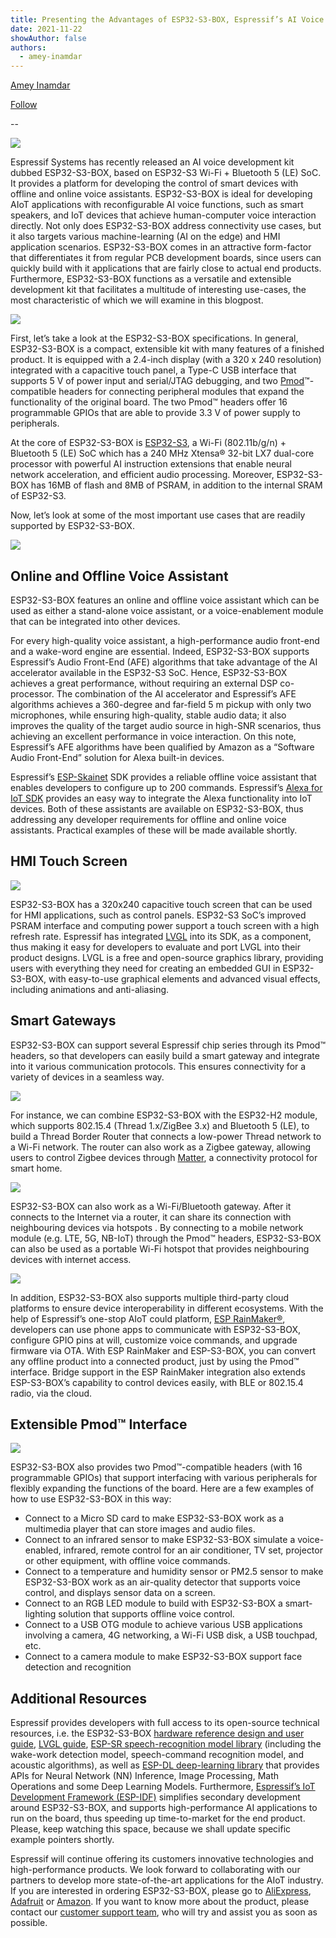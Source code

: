 ```yaml
---
title: Presenting the Advantages of ESP32-S3-BOX, Espressif’s AI Voice Development Kit
date: 2021-11-22
showAuthor: false
authors: 
  - amey-inamdar
---
```

[Amey Inamdar](https://medium.com/@iamey?source=post_page-----56852737e229--------------------------------)

[Follow](https://medium.com/m/signin?actionUrl=https%3A%2F%2Fmedium.com%2F_%2Fsubscribe%2Fuser%2F96a9b11b7090&operation=register&redirect=https%3A%2F%2Fblog.espressif.com%2Fpresenting-the-advantages-of-esp32-s3-box-espressifs-ai-voice-development-kit-56852737e229&user=Amey+Inamdar&userId=96a9b11b7090&source=post_page-96a9b11b7090----56852737e229---------------------post_header-----------)

--

![](https://miro.medium.com/v2/resize:fit:640/format:webp/1*EbJw152nwAvXqJdov5oJ4A.png)

Espressif Systems has recently released an AI voice development kit dubbed ESP32-S3-BOX, based on ESP32-S3 Wi-Fi + Bluetooth 5 (LE) SoC. It provides a platform for developing the control of smart devices with offline and online voice assistants. ESP32-S3-BOX is ideal for developing AIoT applications with reconfigurable AI voice functions, such as smart speakers, and IoT devices that achieve human-computer voice interaction directly. Not only does ESP32-S3-BOX address connectivity use cases, but it also targets various machine-learning (AI on the edge) and HMI application scenarios. ESP32-S3-BOX comes in an attractive form-factor that differentiates it from regular PCB development boards, since users can quickly build with it applications that are fairly close to actual end products. Furthermore, ESP32-S3-BOX functions as a versatile and extensible development kit that facilitates a multitude of interesting use-cases, the most characteristic of which we will examine in this blogpost.

![](https://miro.medium.com/v2/resize:fit:640/format:webp/1*SsJuwTTLlzm9Gq_DqdnoZg.png)

First, let’s take a look at the ESP32-S3-BOX specifications. In general, ESP32-S3-BOX is a compact, extensible kit with many features of a finished product. It is equipped with a 2.4-inch display (with a 320 x 240 resolution) integrated with a capacitive touch panel, a Type-C USB interface that supports 5 V of power input and serial/JTAG debugging, and two [Pmod](https://digilent.com/reference/pmod/start)™-compatible headers for connecting peripheral modules that expand the functionality of the original board. The two Pmod™ headers offer 16 programmable GPIOs that are able to provide 3.3 V of power supply to peripherals.

At the core of ESP32-S3-BOX is [ESP32-S3](https://www.espressif.com/en/products/socs/esp32-s3), a Wi-Fi (802.11b/g/n) + Bluetooth 5 (LE) SoC which has a 240 MHz Xtensa® 32-bit LX7 dual-core processor with powerful AI instruction extensions that enable neural network acceleration, and efficient audio processing. Moreover, ESP32-S3-BOX has 16MB of flash and 8MB of PSRAM, in addition to the internal SRAM of ESP32-S3.

Now, let’s look at some of the most important use cases that are readily supported by ESP32-S3-BOX.

![](https://miro.medium.com/v2/resize:fit:640/format:webp/1*rns_iUgmV0u0-ABqkBQ19g.png)

## __Online and Offline Voice Assistant__ 

ESP32-S3-BOX features an online and offline voice assistant which can be used as either a stand-alone voice assistant, or a voice-enablement module that can be integrated into other devices.

For every high-quality voice assistant, a high-performance audio front-end and a wake-word engine are essential. Indeed, ESP32-S3-BOX supports Espressif’s Audio Front-End (AFE) algorithms that take advantage of the AI accelerator available in the ESP32-S3 SoC. Hence, ESP32-S3-BOX achieves a great performance, without requiring an external DSP co-processor. The combination of the AI accelerator and Espressif’s AFE algorithms achieves a 360-degree and far-field 5 m pickup with only two microphones, while ensuring high-quality, stable audio data; it also improves the quality of the target audio source in high-SNR scenarios, thus achieving an excellent performance in voice interaction. On this note, Espressif’s AFE algorithms have been qualified by Amazon as a “Software Audio Front-End” solution for Alexa built-in devices.

Espressif’s [ESP-Skainet](https://github.com/espressif/esp-skainet) SDK provides a reliable offline voice assistant that enables developers to configure up to 200 commands. Espressif’s [Alexa for IoT SDK](https://github.com/espressif/esp-va-sdk) provides an easy way to integrate the Alexa functionality into IoT devices. Both of these assistants are available on ESP32-S3-BOX, thus addressing any developer requirements for offline and online voice assistants. Practical examples of these will be made available shortly.

## __HMI Touch Screen__ 

![](https://miro.medium.com/v2/resize:fit:640/format:webp/1*p1pLJkOAWKwER8NsOKRwbw.png)

ESP32-S3-BOX has a 320x240 capacitive touch screen that can be used for HMI applications, such as control panels. ESP32-S3 SoC’s improved PSRAM interface and computing power support a touch screen with a high refresh rate. Espressif has integrated [LVGL](https://github.com/espressif/esp-iot-solution/blob/release/v1.1/documents/hmi_solution/littlevgl/littlevgl_guide_en.md) into its SDK, as a component, thus making it easy for developers to evaluate and port LVGL into their product designs. LVGL is a free and open-source graphics library, providing users with everything they need for creating an embedded GUI in ESP32-S3-BOX, with easy-to-use graphical elements and advanced visual effects, including animations and anti-aliasing.

## __Smart Gateways__ 

ESP32-S3-BOX can support several Espressif chip series through its Pmod™ headers, so that developers can easily build a smart gateway and integrate into it various communication protocols. This ensures connectivity for a variety of devices in a seamless way.

![](https://miro.medium.com/v2/resize:fit:640/format:webp/1*QIwLIzrL-Y-YbeLcR1lTLg.png)

For instance, we can combine ESP32-S3-BOX with the ESP32-H2 module, which supports 802.15.4 (Thread 1.x/ZigBee 3.x) and Bluetooth 5 (LE), to build a Thread Border Router that connects a low-power Thread network to a Wi-Fi network. The router can also work as a Zigbee gateway, allowing users to control Zigbee devices through [Matter](https://buildwithmatter.com), a connectivity protocol for smart home.

![](https://miro.medium.com/v2/resize:fit:640/format:webp/1*x5cbOueAWplEh4HjSYWW-Q.png)

ESP32-S3-BOX can also work as a Wi-Fi/Bluetooth gateway. After it connects to the Internet via a router, it can share its connection with neighbouring devices via hotspots . By connecting to a mobile network module (e.g. LTE, 5G, NB-IoT) through the Pmod™ headers, ESP32-S3-BOX can also be used as a portable Wi-Fi hotspot that provides neighbouring devices with internet access.

![](https://miro.medium.com/v2/resize:fit:640/format:webp/1*ikoXY8O1rfq9TrrFEpIaoQ.png)

In addition, ESP32-S3-BOX also supports multiple third-party cloud platforms to ensure device interoperability in different ecosystems. With the help of Espressif’s one-stop AIoT could platform, [ESP RainMaker®](https://rainmaker.espressif.com), developers can use phone apps to communicate with ESP32-S3-BOX, configure GPIO pins at will, customize voice commands, and upgrade firmware via OTA. With ESP RainMaker and ESP-S3-BOX, you can convert any offline product into a connected product, just by using the Pmod™ interface. Bridge support in the ESP RainMaker integration also extends ESP-S3-BOX’s capability to control devices easily, with BLE or 802.15.4 radio, via the cloud.

## __Extensible Pmod™ Interface__ 

![](https://miro.medium.com/v2/resize:fit:640/format:webp/1*lxjdAxeWQ4vOBr-sgdEtkQ.png)

ESP32-S3-BOX also provides two Pmod™-compatible headers (with 16 programmable GPIOs) that support interfacing with various peripherals for flexibly expanding the functions of the board. Here are a few examples of how to use ESP32-S3-BOX in this way:

- Connect to a Micro SD card to make ESP32-S3-BOX work as a multimedia player that can store images and audio files.
- Connect to an infrared sensor to make ESP32-S3-BOX simulate a voice-enabled, infrared, remote control for an air conditioner, TV set, projector or other equipment, with offline voice commands.
- Connect to a temperature and humidity sensor or PM2.5 sensor to make ESP32-S3-BOX work as an air-quality detector that supports voice control, and displays sensor data on a screen.
- Connect to an RGB LED module to build with ESP32-S3-BOX a smart-lighting solution that supports offline voice control.
- Connect to a USB OTG module to achieve various USB applications involving a camera, 4G networking, a Wi-Fi USB disk, a USB touchpad, etc.
- Connect to a camera module to make ESP32-S3-BOX support face detection and recognition

## __Additional Resources__ 

Espressif provides developers with full access to its open-source technical resources, i.e. the ESP32-S3-BOX [hardware reference design and user guide](https://github.com/espressif/esp-box), [LVGL guide](https://github.com/espressif/esp-iot-solution/blob/release/v1.1/documents/hmi_solution/littlevgl/littlevgl_guide_en.md), [ESP-SR speech-recognition model library](https://github.com/espressif/esp-sr/tree/66e21f6cc384d6b4aec077c187ebb0f5fbb4c5ff) (including the wake-work detection model, speech-command recognition model, and acoustic algorithms), as well as [ESP-DL deep-learning library](https://github.com/espressif/esp-dl/blob/master/README.md) that provides APIs for Neural Network (NN) Inference, Image Processing, Math Operations and some Deep Learning Models. Furthermore, [Espressif’s IoT Development Framework (ESP-IDF)](https://www.espressif.com/en/products/sdks/esp-idf) simplifies secondary development around ESP32-S3-BOX, and supports high-performance AI applications to run on the board, thus speeding up time-to-market for the end product. Please, keep watching this space, because we shall update specific example pointers shortly.

Espressif will continue offering its customers innovative technologies and high-performance products. We look forward to collaborating with our partners to develop more state-of-the-art applications for the AIoT industry. If you are interested in ordering ESP32-S3-BOX, please go to [AliExpress](https://www.aliexpress.com/item/1005003562575450.html?spm=5261.ProductManageOnline.0.0.725c4edf0AFjso), [Adafruit](https://www.adafruit.com/product/5290) or [Amazon](https://www.amazon.com/dp/B09JZ8XWCN?ref=myi_title_dp). If you want to know more about the product, please contact our [customer support team](https://www.espressif.com/en/contact-us/sales-questions), who will try and assist you as soon as possible.
